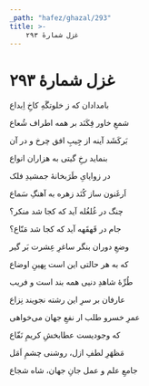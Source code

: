```yaml
---
_path: "hafez/ghazal/293"
title: >-
    غزل شمارهٔ ۲۹۳
---
```

# غزل شمارهٔ ۲۹۳

<div class="b" id="bn1"><div class="m1"><p>بامدادان که ز خلوتگَهِ کاخِ اِبداع</p></div>
<div class="m2"><p>شمعِ خاور فِکَنَد بر همه اطراف شُعاع</p></div></div>
<div class="b" id="bn2"><div class="m1"><p>بَرکَشَد آینه از جِیبِ افق چرخ و در آن</p></div>
<div class="m2"><p>بنماید رخِ گیتی به هزاران انواع</p></div></div>
<div class="b" id="bn3"><div class="m1"><p>در زوایایِ طَرَبخانهٔ جمشیدِ فلک</p></div>
<div class="m2"><p>اَرغَنون ساز کُنَد زهره به آهنگِ سَماع</p></div></div>
<div class="b" id="bn4"><div class="m1"><p>چنگ در غُلغُله آید که کجا شد منکر؟</p></div>
<div class="m2"><p>جام در قَهقَهه آید که کجا شد مَنّاع؟</p></div></div>
<div class="b" id="bn5"><div class="m1"><p>وضعِ دوران بنگر ساغرِ عِشرت بَر گیر</p></div>
<div class="m2"><p>که به هر حالتی این است بِهینِ اوضاع</p></div></div>
<div class="b" id="bn6"><div class="m1"><p>طُرِّهٔ شاهدِ دنیی همه بند است و فریب</p></div>
<div class="m2"><p>عارفان بر سرِ این رشته نجویند نِزاع</p></div></div>
<div class="b" id="bn7"><div class="m1"><p>عمرِ خسرو طلب ار نفعِ جهان می‌خواهی</p></div>
<div class="m2"><p>که وجودیست عطابخشِ کریمِ نَفّاع</p></div></div>
<div class="b" id="bn8"><div class="m1"><p>مَظهَرِ لطفِ ازل، روشنی چشمِ اَمَل</p></div>
<div class="m2"><p>جامعِ علم و عمل جانِ جهان، شاه شجاع</p></div></div>
